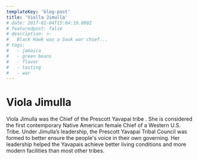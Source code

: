 ```yaml
---
templateKey: 'blog-post'
title: 'Violla Jimulla'
# date: 2017-01-04T15:04:10.000Z
# featuredpost: false
# description: >-
#   Black Hawk was a Sauk war chief...
# tags:
#   - jamaica
#   - green beans
#   - flavor
#   - tasting
#   - war
---
```


# Viola Jimulla
Viola Jimulla was the Chief of the Prescott Yavapai tribe . She is considered the first contemporary Native American female Chief of a Western U.S. Tribe. Under Jimulla’s leadership, the Prescott Yavapai Tribal Council was formed to better ensure the people's voice in their own governing. Her leadership helped the Yavapais achieve better living conditions and more modern facilities than most other tribes.
